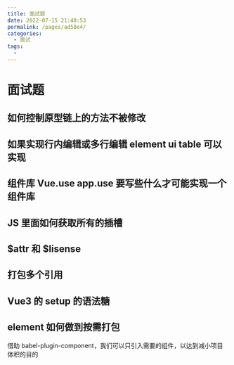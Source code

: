 ```yaml
---
title: 面试题
date: 2022-07-15 21:40:53
permalink: /pages/ad58e4/
categories:
  - 面试
tags:
  - 
---
```


# 面试题

## 如何控制原型链上的方法不被修改

## 如果实现行内编辑或多行编辑 element ui table 可以实现

## 组件库 Vue.use app.use 要写些什么才可能实现一个组件库

## JS 里面如何获取所有的插槽

## $attr 和 $lisense

## 打包多个引用

## Vue3 的 setup 的语法糖

## element 如何做到按需打包

借助 babel-plugin-component，我们可以只引入需要的组件，以达到减小项目体积的目的